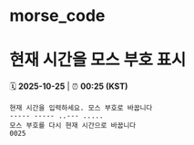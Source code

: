 # morse_code
# 현재 시간을 모스 부호 표시
<!-- MORSE_TIME_START -->
🗓️ **2025-10-25** | ⏰ **00:25 (KST)**

```
현재 시간을 입력하세요. 모스 부호로 바꿉니다
----- ----- ..--- .....
모스 부호를 다시 현재 시간으로 바꿉니다
0025
```
<!-- MORSE_TIME_END -->
